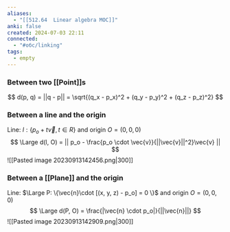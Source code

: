 ```yaml
---
aliases: 
  - "[[512.64  Linear algebra MOC]]"
anki: false
created: 2024-07-03 22:11
connected:
  - "#обс/linking"
tags:
  - empty
---
```


### Between two [[Point]]s
$$
d(p, q) = ||q - p|| = \sqrt{(q_x - p_x)^2 + (q_y - p_y)^2 + (q_z - p_z)^2}
$$

### Between a line and the origin
Line: $l : \{ p_o + t \vec{v}, t \in R \}$ and origin $O = (0, 0, 0)$
$$
\Large d(l, O) = || p_o - \frac{p_o \cdot \vec{v}}{||\vec{v}||^2}\vec{v} ||
$$
![[Pasted image 20230913142456.png|300]]

### Between a [[Plane]] and the origin
Line: $\Large P: \{\vec{n}\cdot [(x, y, z) - p_o] = 0 \}$ and origin $O = (0, 0, 0)$
$$
\Large d(P, O) = \frac{|\vec{n} \cdot p_o|}{||\vec{n}||}
$$
![[Pasted image 20230913142909.png|300]]






